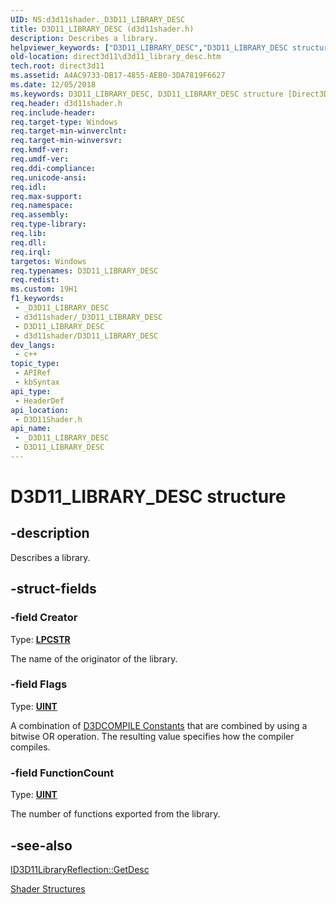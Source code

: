 ```yaml
---
UID: NS:d3d11shader._D3D11_LIBRARY_DESC
title: D3D11_LIBRARY_DESC (d3d11shader.h)
description: Describes a library.
helpviewer_keywords: ["D3D11_LIBRARY_DESC","D3D11_LIBRARY_DESC structure [Direct3D 11]","d3d11shader/D3D11_LIBRARY_DESC","direct3d11.d3d11_library_desc"]
old-location: direct3d11\d3d11_library_desc.htm
tech.root: direct3d11
ms.assetid: A4AC9733-DB17-4855-AEB0-3DA7819F6627
ms.date: 12/05/2018
ms.keywords: D3D11_LIBRARY_DESC, D3D11_LIBRARY_DESC structure [Direct3D 11], d3d11shader/D3D11_LIBRARY_DESC, direct3d11.d3d11_library_desc
req.header: d3d11shader.h
req.include-header: 
req.target-type: Windows
req.target-min-winverclnt: 
req.target-min-winversvr: 
req.kmdf-ver: 
req.umdf-ver: 
req.ddi-compliance: 
req.unicode-ansi: 
req.idl: 
req.max-support: 
req.namespace: 
req.assembly: 
req.type-library: 
req.lib: 
req.dll: 
req.irql: 
targetos: Windows
req.typenames: D3D11_LIBRARY_DESC
req.redist: 
ms.custom: 19H1
f1_keywords:
 - _D3D11_LIBRARY_DESC
 - d3d11shader/_D3D11_LIBRARY_DESC
 - D3D11_LIBRARY_DESC
 - d3d11shader/D3D11_LIBRARY_DESC
dev_langs:
 - c++
topic_type:
 - APIRef
 - kbSyntax
api_type:
 - HeaderDef
api_location:
 - D3D11Shader.h
api_name:
 - _D3D11_LIBRARY_DESC
 - D3D11_LIBRARY_DESC
---
```


# D3D11_LIBRARY_DESC structure


## -description

Describes a library.

## -struct-fields

### -field Creator

Type: <b><a href="/windows/desktop/WinProg/windows-data-types">LPCSTR</a></b>

The name of the originator of the library.

### -field Flags

Type: <b><a href="/windows/desktop/WinProg/windows-data-types">UINT</a></b>

A combination of <a href="/windows/desktop/direct3dhlsl/d3dcompile-constants">D3DCOMPILE Constants</a> that are combined by using a bitwise OR operation. The resulting value specifies how the compiler compiles.

### -field FunctionCount

Type: <b><a href="/windows/desktop/WinProg/windows-data-types">UINT</a></b>

The number of functions exported from the library.

## -see-also

<a href="/windows/desktop/api/d3d11shader/nf-d3d11shader-id3d11libraryreflection-getdesc">ID3D11LibraryReflection::GetDesc</a>



<a href="/windows/desktop/direct3d11/d3d11-graphics-reference-shader-structures">Shader Structures</a>

